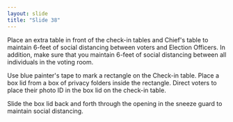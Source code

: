 ```yaml
---
layout: slide
title: "Slide 38"
---
```


Place an extra table in front of the check-in tables and Chief's table to maintain 6-feet of social distancing between voters and Election Officers. In addition, make sure that you maintain 6-feet of social distancing between all individuals in the voting room.

Use blue painter's tape to mark a rectangle on the Check-in table. Place a box lid from a box of privacy folders inside the rectangle. Direct voters to place their photo ID in the box lid on the check-in table.

Slide the box lid back and forth through the opening in the sneeze guard to maintain social distancing.